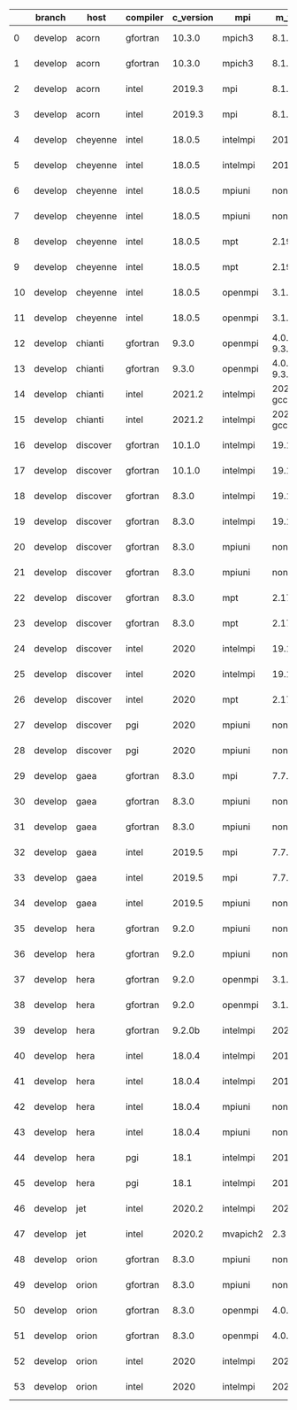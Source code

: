 |    | branch   | host     | compiler   | c_version   | mpi      | m_version          | o_g   | os     | netcdf_c                | netcdf_f                | build   | u_pass   | u_fail   | s_pass   | s_fail   | e_pass   | e_fail   | nuopc_pass   | nuopc_fail   | artifacts_hash                                                                                                                                                        | modified                   |
|----|----------|----------|------------|-------------|----------|--------------------|-------|--------|-------------------------|-------------------------|---------|----------|----------|----------|----------|----------|----------|--------------|--------------|-----------------------------------------------------------------------------------------------------------------------------------------------------------------------|----------------------------|
|  0 | develop  | acorn    | gfortran   | 10.3.0      | mpich3   | 8.1.7              | O     | Linux  | 4.7.4                   | 4.5.3                   | Fail    | 13685    | 0        | 49       | 0        | 80       | 0        | 50           | 0            | [artifacts](https://github.com/esmf-org/esmf-test-artifacts/tree/78f1afd5ffa13e304e99795c1cb3121fb492568a/develop/acorn/gfortran/10.3.0/O/mpich3/8.1.7)               | 2022-03-08 18:50:55.575460 |
|  1 | develop  | acorn    | gfortran   | 10.3.0      | mpich3   | 8.1.7              | g     | Linux  | 4.7.4                   | 4.5.3                   | Fail    | 13685    | 0        | 49       | 0        | 80       | 0        | 50           | 0            | [artifacts](https://github.com/esmf-org/esmf-test-artifacts/tree/7129810731714dfd62e3a2050af51efedf723c37/develop/acorn/gfortran/10.3.0/g/mpich3/8.1.7)               | 2022-03-08 18:50:55.575439 |
|  2 | develop  | acorn    | intel      | 2019.3      | mpi      | 8.1.7              | O     | Linux  | 4.7.4                   | 4.5.3                   | Fail    | 13685    | 0        | 49       | 0        | 80       | 0        | 50           | 0            | [artifacts](https://github.com/esmf-org/esmf-test-artifacts/tree/37d001e59f489246e87e4adde8109d783708e90c/develop/acorn/intel/2019.3/O/mpi/8.1.7)                     | 2022-03-08 18:50:55.575466 |
|  3 | develop  | acorn    | intel      | 2019.3      | mpi      | 8.1.7              | g     | Linux  | 4.7.4                   | 4.5.3                   | Fail    | 13685    | 0        | 49       | 0        | 80       | 0        | 50           | 0            | [artifacts](https://github.com/esmf-org/esmf-test-artifacts/tree/159fcf9b83c64b2ca9144b5610dbcb5419e6885e/develop/acorn/intel/2019.3/g/mpi/8.1.7)                     | 2022-03-08 18:50:55.575464 |
|  4 | develop  | cheyenne | intel      | 18.0.5      | intelmpi | 2018.4.274         | O     | Linux  | 4.6.3                   | 4.4.4                   | Fail    | 13685    | 0        | 49       | 0        | 80       | 0        | 50           | 0            | [artifacts](https://github.com/esmf-org/esmf-test-artifacts/tree/dea8c8633acce12a8e87190885df327ff5537c69/develop/cheyenne/intel/18.0.5/O/intelmpi/2018.4.274)        | 2022-03-08 18:50:57.397687 |
|  5 | develop  | cheyenne | intel      | 18.0.5      | intelmpi | 2018.4.274         | g     | Linux  | 4.6.3                   | 4.4.4                   | Fail    | 13685    | 0        | 49       | 0        | 80       | 0        | 50           | 0            | [artifacts](https://github.com/esmf-org/esmf-test-artifacts/tree/b41ad1ba6bdb8bf24751b1260e7563d4cad8ab76/develop/cheyenne/intel/18.0.5/g/intelmpi/2018.4.274)        | 2022-03-08 18:50:57.397691 |
|  6 | develop  | cheyenne | intel      | 18.0.5      | mpiuni   | none               | O     | Linux  | 4.8.1                   | 4.5.3                   | Fail    | 12158    | 0        | 8        | 0        | 43       | 0        | 0            | 50           | [artifacts](https://github.com/esmf-org/esmf-test-artifacts/tree/dce37d167c6e7fff74357fe224cc6bd37e36c5e1/develop/cheyenne/intel/18.0.5/O/mpiuni/none)                | 2022-03-08 18:50:57.397683 |
|  7 | develop  | cheyenne | intel      | 18.0.5      | mpiuni   | none               | g     | Linux  | 4.8.1                   | 4.5.3                   | Fail    | 12158    | 0        | 8        | 0        | 43       | 0        | 0            | 50           | [artifacts](https://github.com/esmf-org/esmf-test-artifacts/tree/1d7990bae5546f0aa6bc054d966f3879f8dc4ee9/develop/cheyenne/intel/18.0.5/g/mpiuni/none)                | 2022-03-08 18:50:57.397689 |
|  8 | develop  | cheyenne | intel      | 18.0.5      | mpt      | 2.19               | O     | Linux  | 4.6.3                   | 4.4.4                   | Fail    | 13685    | 0        | 49       | 0        | 80       | 0        | 50           | 0            | [artifacts](https://github.com/esmf-org/esmf-test-artifacts/tree/9d37a0b49e6617da09fe5262c334aae0f59410d7/develop/cheyenne/intel/18.0.5/O/mpt/2.19)                   | 2022-03-08 18:50:57.397667 |
|  9 | develop  | cheyenne | intel      | 18.0.5      | mpt      | 2.19               | g     | Linux  | 4.6.3                   | 4.4.4                   | Fail    | 13685    | 0        | 49       | 0        | 80       | 0        | 50           | 0            | [artifacts](https://github.com/esmf-org/esmf-test-artifacts/tree/85960f541739cef67d170118f3f7414e07f36569/develop/cheyenne/intel/18.0.5/g/mpt/2.19)                   | 2022-03-08 18:50:57.397696 |
| 10 | develop  | cheyenne | intel      | 18.0.5      | openmpi  | 3.1.4              | O     | Linux  | 4.6.3                   | 4.4.4                   | Fail    | 13685    | 0        | 49       | 0        | 80       | 0        | 50           | 0            | [artifacts](https://github.com/esmf-org/esmf-test-artifacts/tree/7f234936b49d1cee5bea83d20cb89e1733e7f5bf/develop/cheyenne/intel/18.0.5/O/openmpi/3.1.4)              | 2022-03-08 18:50:57.397698 |
| 11 | develop  | cheyenne | intel      | 18.0.5      | openmpi  | 3.1.4              | g     | Linux  | 4.6.3                   | 4.4.4                   | Fail    | 13685    | 0        | 49       | 0        | 80       | 0        | 50           | 0            | [artifacts](https://github.com/esmf-org/esmf-test-artifacts/tree/7bfbb5cd93809082db8f5f8cdd9d89dd705cc6d9/develop/cheyenne/intel/18.0.5/g/openmpi/3.1.4)              | 2022-03-08 18:50:57.397694 |
| 12 | develop  | chianti  | gfortran   | 9.3.0       | openmpi  | 4.0.5-gcc-9.3.0    | O     | Linux  | 4.8.0                   | 4.5.3                   | Fail    | 13685    | 0        | 49       | 0        | 80       | 0        | 44           | 6            | [artifacts](https://github.com/esmf-org/esmf-test-artifacts/tree/3b43c0526717283451d4cfcf087c079315fddb71/develop/chianti/gfortran/9.3.0/O/openmpi/4.0.5-gcc-9.3.0)   | 2022-03-08 18:50:59.662487 |
| 13 | develop  | chianti  | gfortran   | 9.3.0       | openmpi  | 4.0.5-gcc-9.3.0    | g     | Linux  | 4.8.0                   | 4.5.3                   | Fail    | 13685    | 0        | 49       | 0        | 80       | 0        | 44           | 6            | [artifacts](https://github.com/esmf-org/esmf-test-artifacts/tree/adcdf6173e0125911683f4b4202d1c3245ef5c32/develop/chianti/gfortran/9.3.0/g/openmpi/4.0.5-gcc-9.3.0)   | 2022-03-08 18:50:59.662511 |
| 14 | develop  | chianti  | intel      | 2021.2      | intelmpi | 2021.2.0-gcc-9.3.0 | O     | Linux  | 4.8.0                   | 4.5.3                   | Fail    | 13685    | 0        | 49       | 0        | 80       | 0        | 44           | 6            | [artifacts](https://github.com/esmf-org/esmf-test-artifacts/tree/0210c4de5e0232ba707db12c5e9dad15ccc5be9a/develop/chianti/intel/2021.2/O/intelmpi/2021.2.0-gcc-9.3.0) | 2022-03-08 18:50:59.662502 |
| 15 | develop  | chianti  | intel      | 2021.2      | intelmpi | 2021.2.0-gcc-9.3.0 | g     | Linux  | 4.8.0                   | 4.5.3                   | Fail    | 13685    | 0        | 49       | 0        | 80       | 0        | 44           | 6            | [artifacts](https://github.com/esmf-org/esmf-test-artifacts/tree/91ba61b77840d3208e38eac0886ece2d869085fe/develop/chianti/intel/2021.2/g/intelmpi/2021.2.0-gcc-9.3.0) | 2022-03-08 18:50:59.662508 |
| 16 | develop  | discover | gfortran   | 10.1.0      | intelmpi | 19.1.3.304         | O     | Linux  | N/A                     | N/A                     | Fail    | 13670    | 15       | 49       | 0        | 80       | 0        | 50           | 0            | [artifacts](https://github.com/esmf-org/esmf-test-artifacts/tree/3c15099d7f8531411553e9f95e8e6ca3d33deacc/develop/discover/gfortran/10.1.0/O/intelmpi/19.1.3.304)     | 2022-03-08 18:51:02.888063 |
| 17 | develop  | discover | gfortran   | 10.1.0      | intelmpi | 19.1.3.304         | g     | Linux  | N/A                     | N/A                     | Fail    | 13670    | 15       | 49       | 0        | 80       | 0        | 50           | 0            | [artifacts](https://github.com/esmf-org/esmf-test-artifacts/tree/ea2d95cb736feab8bde1cffe70922f2db07fc08c/develop/discover/gfortran/10.1.0/g/intelmpi/19.1.3.304)     | 2022-03-08 18:51:02.888061 |
| 18 | develop  | discover | gfortran   | 8.3.0       | intelmpi | 19.1.3.304         | O     | Linux  | N/A                     | N/A                     | Fail    | 13670    | 15       | 49       | 0        | 80       | 0        | 50           | 0            | [artifacts](https://github.com/esmf-org/esmf-test-artifacts/tree/d0084e7fd3b95306c939982d0f7cf1578f791a86/develop/discover/gfortran/8.3.0/O/intelmpi/19.1.3.304)      | 2022-03-08 18:51:02.888077 |
| 19 | develop  | discover | gfortran   | 8.3.0       | intelmpi | 19.1.3.304         | g     | Linux  | N/A                     | N/A                     | Fail    | 13670    | 15       | 49       | 0        | 80       | 0        | 50           | 0            | [artifacts](https://github.com/esmf-org/esmf-test-artifacts/tree/07b736795026d899e01b0436a6c34ea9a7010878/develop/discover/gfortran/8.3.0/g/intelmpi/19.1.3.304)      | 2022-03-08 18:51:02.888067 |
| 20 | develop  | discover | gfortran   | 8.3.0       | mpiuni   | none               | O     | Linux  | N/A                     | N/A                     | Fail    | 12158    | 0        | 8        | 0        | 43       | 0        | 0            | 50           | [artifacts](https://github.com/esmf-org/esmf-test-artifacts/tree/908c07d35dfdfa82cde309a1c0efb30791aeba3f/develop/discover/gfortran/8.3.0/O/mpiuni/none)              | 2022-03-08 18:51:02.888074 |
| 21 | develop  | discover | gfortran   | 8.3.0       | mpiuni   | none               | g     | Linux  | N/A                     | N/A                     | Fail    | 12158    | 0        | 8        | 0        | 43       | 0        | 0            | 50           | [artifacts](https://github.com/esmf-org/esmf-test-artifacts/tree/e77245bf8dfef50b82203edf3671e94342557054/develop/discover/gfortran/8.3.0/g/mpiuni/none)              | 2022-03-08 18:51:02.888058 |
| 22 | develop  | discover | gfortran   | 8.3.0       | mpt      | 2.17               | O     | Linux  | N/A                     | N/A                     | Fail    | 13685    | 0        | 49       | 0        | 80       | 0        | 46           | 4            | [artifacts](https://github.com/esmf-org/esmf-test-artifacts/tree/1dfd214a0de3a8367de2937e378f3c8dbf5aa5cf/develop/discover/gfortran/8.3.0/O/mpt/2.17)                 | 2022-03-08 18:51:02.888054 |
| 23 | develop  | discover | gfortran   | 8.3.0       | mpt      | 2.17               | g     | Linux  | N/A                     | N/A                     | Fail    | 13685    | 0        | 49       | 0        | 80       | 0        | 46           | 4            | [artifacts](https://github.com/esmf-org/esmf-test-artifacts/tree/312e68ee141e8b5c0ae0869a7e114f3f60fc369d/develop/discover/gfortran/8.3.0/g/mpt/2.17)                 | 2022-03-08 18:51:02.888070 |
| 24 | develop  | discover | intel      | 2020        | intelmpi | 19.1.3.304         | O     | Linux  | 4.8.0                   | 4.5.4                   | Fail    | 13685    | 0        | 49       | 0        | 80       | 0        | 50           | 0            | [artifacts](https://github.com/esmf-org/esmf-test-artifacts/tree/a34ce7f111df0782872cfe3e5ceedb419c61302e/develop/discover/intel/2020/O/intelmpi/19.1.3.304)          | 2022-03-08 18:51:02.888072 |
| 25 | develop  | discover | intel      | 2020        | intelmpi | 19.1.3.304         | g     | Linux  | 4.8.0                   | 4.5.4                   | Fail    | 13685    | 0        | 49       | 0        | 80       | 0        | 50           | 0            | [artifacts](https://github.com/esmf-org/esmf-test-artifacts/tree/de73580c4d48b3e4ac115a8fcfcf2810e86c6799/develop/discover/intel/2020/g/intelmpi/19.1.3.304)          | 2022-03-08 18:51:02.888065 |
| 26 | develop  | discover | intel      | 2020        | mpt      | 2.17               | O     | Linux  | 4.8.0                   | 4.5.4                   | Fail    | 13685    | 0        | 49       | 0        | 80       | 0        | 50           | 0            | [artifacts](https://github.com/esmf-org/esmf-test-artifacts/tree/b8ae1bc2d17c5c1c63f445f7214bb2e305c90b4e/develop/discover/intel/2020/O/mpt/2.17)                     | 2022-03-08 18:51:02.888051 |
| 27 | develop  | discover | pgi        | 2020        | mpiuni   | none               | O     | Linux  | N/A                     | N/A                     | Fail    | 11536    | 622      | 6        | 2        | 40       | 3        | 0            | 50           | [artifacts](https://github.com/esmf-org/esmf-test-artifacts/tree/db656d2ba19ba9317854fb28979e2de0bd07ffb3/develop/discover/pgi/2020/O/mpiuni/none)                    | 2022-03-08 18:51:02.888056 |
| 28 | develop  | discover | pgi        | 2020        | mpiuni   | none               | g     | Linux  | N/A                     | N/A                     | Fail    | 11536    | 622      | 4        | 4        | 40       | 3        | 0            | 50           | [artifacts](https://github.com/esmf-org/esmf-test-artifacts/tree/854c32b23a30e961e977b80610322af40789ba09/develop/discover/pgi/2020/g/mpiuni/none)                    | 2022-03-08 18:51:02.888048 |
| 29 | develop  | gaea     | gfortran   | 8.3.0       | mpi      | 7.7.11             | g     | Unicos | N/A4N/A.N/A6N/A.N/A3N/A | N/A4N/A.N/A4N/A.N/A5N/A | Fail    | 13684    | 1        | 49       | 0        | 80       | 0        | 47           | 3            | [artifacts](https://github.com/esmf-org/esmf-test-artifacts/tree/3ca56787d5fdb754017508905ff2dd55e1c79e4f/develop/gaea/gfortran/8.3.0/g/mpi/7.7.11)                   | 2022-03-08 18:49:49.336746 |
| 30 | develop  | gaea     | gfortran   | 8.3.0       | mpiuni   | none               | O     | Unicos | N/A4N/A.N/A6N/A.N/A3N/A | N/A4N/A.N/A4N/A.N/A5N/A | Fail    | 12158    | 0        | 8        | 0        | 43       | 0        | 0            | 50           | [artifacts](https://github.com/esmf-org/esmf-test-artifacts/tree/2c67c164f4bee2f28d70ca8438960f3bcd179801/develop/gaea/gfortran/8.3.0/O/mpiuni/none)                  | 2022-03-08 18:49:49.336742 |
| 31 | develop  | gaea     | gfortran   | 8.3.0       | mpiuni   | none               | g     | Unicos | N/A4N/A.N/A6N/A.N/A3N/A | N/A4N/A.N/A4N/A.N/A5N/A | Fail    | 12158    | 0        | 8        | 0        | 43       | 0        | 0            | 50           | [artifacts](https://github.com/esmf-org/esmf-test-artifacts/tree/52467781dd79d36f7b9244acfbdaa3f99e05859e/develop/gaea/gfortran/8.3.0/g/mpiuni/none)                  | 2022-03-08 18:49:49.336731 |
| 32 | develop  | gaea     | intel      | 2019.5      | mpi      | 7.7.11             | O     | Unicos | N/A4N/A.N/A6N/A.N/A3N/A | N/A4N/A.N/A4N/A.N/A5N/A | Fail    | 13670    | 15       | 49       | 0        | 80       | 0        | 47           | 3            | [artifacts](https://github.com/esmf-org/esmf-test-artifacts/tree/b6ed083a5d2a80ee2e78dc611ec32da28fa21964/develop/gaea/intel/2019.5/O/mpi/7.7.11)                     | 2022-03-08 18:49:49.336737 |
| 33 | develop  | gaea     | intel      | 2019.5      | mpi      | 7.7.11             | g     | Unicos | N/A4N/A.N/A6N/A.N/A3N/A | N/A4N/A.N/A4N/A.N/A5N/A | Fail    | 13670    | 15       | 49       | 0        | 80       | 0        | 47           | 3            | [artifacts](https://github.com/esmf-org/esmf-test-artifacts/tree/10f942235784a0a794295f37e24c20521529fe35/develop/gaea/intel/2019.5/g/mpi/7.7.11)                     | 2022-03-08 18:49:49.336740 |
| 34 | develop  | gaea     | intel      | 2019.5      | mpiuni   | none               | O     | Unicos | N/A4N/A.N/A6N/A.N/A3N/A | N/A4N/A.N/A4N/A.N/A5N/A | Fail    | 12143    | 15       | 8        | 0        | 43       | 0        | 0            | 50           | [artifacts](https://github.com/esmf-org/esmf-test-artifacts/tree/f168c28712eb8c480c1160c0a16716bc9090c6c0/develop/gaea/intel/2019.5/O/mpiuni/none)                    | 2022-03-08 18:49:49.336744 |
| 35 | develop  | hera     | gfortran   | 9.2.0       | mpiuni   | none               | O     | Linux  | N/A4N/A.N/A7N/A.N/A2N/A | N/A4N/A.N/A5N/A.N/A2N/A | Fail    | 12158    | 0        | 8        | 0        | 43       | 0        | 0            | 50           | [artifacts](https://github.com/esmf-org/esmf-test-artifacts/tree/9e0adbb6e60f7137e47575607a1d383d9fc49c6c/develop/hera/gfortran/9.2.0/O/mpiuni/none)                  | 2022-03-08 18:49:52.326736 |
| 36 | develop  | hera     | gfortran   | 9.2.0       | mpiuni   | none               | g     | Linux  | N/A4N/A.N/A7N/A.N/A2N/A | N/A4N/A.N/A5N/A.N/A2N/A | Fail    | 12158    | 0        | 8        | 0        | 43       | 0        | 0            | 50           | [artifacts](https://github.com/esmf-org/esmf-test-artifacts/tree/4e4faede9f445805f28410de96943a25723c0557/develop/hera/gfortran/9.2.0/g/mpiuni/none)                  | 2022-03-08 18:49:52.326742 |
| 37 | develop  | hera     | gfortran   | 9.2.0       | openmpi  | 3.1.4              | O     | Linux  | N/A4N/A.N/A7N/A.N/A2N/A | N/A4N/A.N/A5N/A.N/A2N/A | Fail    | 13685    | 0        | 49       | 0        | 80       | 0        | 50           | 0            | [artifacts](https://github.com/esmf-org/esmf-test-artifacts/tree/cb8c2712f0ff3af89356d686b8eb5cb7fdc991ac/develop/hera/gfortran/9.2.0/O/openmpi/3.1.4)                | 2022-03-08 18:49:52.326733 |
| 38 | develop  | hera     | gfortran   | 9.2.0       | openmpi  | 3.1.4              | g     | Linux  | N/A4N/A.N/A7N/A.N/A2N/A | N/A4N/A.N/A5N/A.N/A2N/A | Fail    | 13685    | 0        | 49       | 0        | 80       | 0        | 50           | 0            | [artifacts](https://github.com/esmf-org/esmf-test-artifacts/tree/ff33134182e4ca4c35af178abbd0970d1a0fbf28/develop/hera/gfortran/9.2.0/g/openmpi/3.1.4)                | 2022-03-08 18:49:52.326731 |
| 39 | develop  | hera     | gfortran   | 9.2.0b      | intelmpi | 2020               | O     | Linux  | N/A                     | N/A                     | Fail    | 0        | 8807     | 0        | 49       | 0        | 80       | 0            | 50           | [artifacts](https://github.com/esmf-org/esmf-test-artifacts/tree/60a4be96ad9135d3c603a1749e68ed1641095698/develop/hera/gfortran/9.2.0b/O/intelmpi/2020)               | 2022-03-08 18:49:52.326702 |
| 40 | develop  | hera     | intel      | 18.0.4      | intelmpi | 2018.4.274         | O     | Linux  | N/A4N/A.N/A7N/A.N/A0N/A | N/A4N/A.N/A4N/A.N/A5N/A | Fail    | 13685    | 0        | 49       | 0        | 80       | 0        | 50           | 0            | [artifacts](https://github.com/esmf-org/esmf-test-artifacts/tree/c56d60997c345a09936f0843323905fa21a37d26/develop/hera/intel/18.0.4/O/intelmpi/2018.4.274)            | 2022-03-08 18:49:52.326729 |
| 41 | develop  | hera     | intel      | 18.0.4      | intelmpi | 2018.4.274         | g     | Linux  | N/A4N/A.N/A7N/A.N/A0N/A | N/A4N/A.N/A4N/A.N/A5N/A | Fail    | 13685    | 0        | 49       | 0        | 80       | 0        | 50           | 0            | [artifacts](https://github.com/esmf-org/esmf-test-artifacts/tree/e5161a3cb1998558f6b8bfe911feea19a47b3925/develop/hera/intel/18.0.4/g/intelmpi/2018.4.274)            | 2022-03-08 18:49:52.326720 |
| 42 | develop  | hera     | intel      | 18.0.4      | mpiuni   | none               | O     | Linux  | N/A4N/A.N/A7N/A.N/A0N/A | N/A4N/A.N/A4N/A.N/A5N/A | Fail    | 12158    | 0        | 8        | 0        | 43       | 0        | 0            | 50           | [artifacts](https://github.com/esmf-org/esmf-test-artifacts/tree/45a5601cd50cbbbbbc3a5e33322018b0b60c56bf/develop/hera/intel/18.0.4/O/mpiuni/none)                    | 2022-03-08 18:49:52.326745 |
| 43 | develop  | hera     | intel      | 18.0.4      | mpiuni   | none               | g     | Linux  | N/A4N/A.N/A7N/A.N/A0N/A | N/A4N/A.N/A4N/A.N/A5N/A | Fail    | 12158    | 0        | 8        | 0        | 43       | 0        | 0            | 50           | [artifacts](https://github.com/esmf-org/esmf-test-artifacts/tree/4ac6827e4df060dcbfefbf1821f84a8f449a879b/develop/hera/intel/18.0.4/g/mpiuni/none)                    | 2022-03-08 18:49:52.326726 |
| 44 | develop  | hera     | pgi        | 18.1        | intelmpi | 2018.0.4           | O     | Linux  | N/A                     | N/A                     | Fail    | fail     | fail     | fail     | fail     | fail     | fail     | 0            | 50           | [artifacts](https://github.com/esmf-org/esmf-test-artifacts/tree/60e80fc10888feeac94023ada3026e3b94216a28/develop/hera/pgi/18.1/O/intelmpi/2018.0.4)                  | 2022-03-08 18:49:52.326740 |
| 45 | develop  | hera     | pgi        | 18.1        | intelmpi | 2018.0.4           | g     | Linux  | N/A                     | N/A                     | Fail    | fail     | fail     | fail     | fail     | fail     | fail     | 0            | 50           | [artifacts](https://github.com/esmf-org/esmf-test-artifacts/tree/68b68e5c27e6c1b876c6775e27be46e81dd80f75/develop/hera/pgi/18.1/g/intelmpi/2018.0.4)                  | 2022-03-08 18:49:52.326724 |
| 46 | develop  | jet      | intel      | 2020.2      | intelmpi | 2020.2             | g     | Linux  | N/A4N/A.N/A7N/A.N/A0N/A | N/A4N/A.N/A4N/A.N/A5N/A | Fail    | pending  | pending  | pending  | pending  | pending  | pending  | pending      | pending      | [artifacts](https://github.com/esmf-org/esmf-test-artifacts/tree/21866b1cb4f2790b631349e6846ac4513f840efc/develop/jet/intel/2020.2/g/intelmpi/2020.2)                 | 2022-03-08 18:49:53.939090 |
| 47 | develop  | jet      | intel      | 2020.2      | mvapich2 | 2.3                | O     | Linux  | N/A4N/A.N/A7N/A.N/A0N/A | N/A4N/A.N/A4N/A.N/A5N/A | Fail    | pending  | pending  | pending  | pending  | pending  | pending  | pending      | pending      | [artifacts](https://github.com/esmf-org/esmf-test-artifacts/tree/79187462b8eeedeb01c32ce1369b9dffb0c770ed/develop/jet/intel/2020.2/O/mvapich2/2.3)                    | 2022-03-08 18:49:53.939073 |
| 48 | develop  | orion    | gfortran   | 8.3.0       | mpiuni   | none               | O     | Linux  | N/A4N/A.N/A7N/A.N/A4N/A | N/A4N/A.N/A5N/A.N/A3N/A | Fail    | 12158    | 0        | 8        | 0        | 43       | 0        | 0            | 50           | [artifacts](https://github.com/esmf-org/esmf-test-artifacts/tree/aedfa957dee1ca393188fe7e160e1364c05d702f/develop/orion/gfortran/8.3.0/O/mpiuni/none)                 | 2022-03-08 18:49:55.801552 |
| 49 | develop  | orion    | gfortran   | 8.3.0       | mpiuni   | none               | g     | Linux  | N/A4N/A.N/A7N/A.N/A4N/A | N/A4N/A.N/A5N/A.N/A3N/A | Fail    | 12158    | 0        | 8        | 0        | 43       | 0        | 0            | 50           | [artifacts](https://github.com/esmf-org/esmf-test-artifacts/tree/0e7d2b54d9d57612ad26215e151e5b6d80a354cf/develop/orion/gfortran/8.3.0/g/mpiuni/none)                 | 2022-03-08 18:49:55.801532 |
| 50 | develop  | orion    | gfortran   | 8.3.0       | openmpi  | 4.0.2              | O     | Linux  | N/A4N/A.N/A7N/A.N/A4N/A | N/A4N/A.N/A5N/A.N/A3N/A | Fail    | 13685    | 0        | 49       | 0        | 80       | 0        | 50           | 0            | [artifacts](https://github.com/esmf-org/esmf-test-artifacts/tree/f4a23caf5c69498b8182341430319116ad0db6ce/develop/orion/gfortran/8.3.0/O/openmpi/4.0.2)               | 2022-03-08 18:49:55.801564 |
| 51 | develop  | orion    | gfortran   | 8.3.0       | openmpi  | 4.0.2              | g     | Linux  | N/A4N/A.N/A7N/A.N/A4N/A | N/A4N/A.N/A5N/A.N/A3N/A | Fail    | 13685    | 0        | 49       | 0        | 80       | 0        | 50           | 0            | [artifacts](https://github.com/esmf-org/esmf-test-artifacts/tree/99bc0348f720542a9e8e94bdf56750286efa0629/develop/orion/gfortran/8.3.0/g/openmpi/4.0.2)               | 2022-03-08 18:49:55.801559 |
| 52 | develop  | orion    | intel      | 2020        | intelmpi | 2020.2             | O     | Linux  | N/A4N/A.N/A7N/A.N/A4N/A | N/A4N/A.N/A5N/A.N/A3N/A | Fail    | fail     | fail     | fail     | fail     | fail     | fail     | 0            | 0            | [artifacts](https://github.com/esmf-org/esmf-test-artifacts/tree/881985ab9c7a5adb0577e1ef84949a02e1da92fd/develop/orion/intel/2020/O/intelmpi/2020.2)                 | 2022-03-08 18:49:55.801562 |
| 53 | develop  | orion    | intel      | 2020        | intelmpi | 2020.2             | g     | Linux  | N/A4N/A.N/A7N/A.N/A4N/A | N/A4N/A.N/A5N/A.N/A3N/A | Fail    | fail     | fail     | fail     | fail     | fail     | fail     | 0            | 0            | [artifacts](https://github.com/esmf-org/esmf-test-artifacts/tree/832a8af31c0c350c2f4170a2b3b4e42b0cf010c5/develop/orion/intel/2020/g/intelmpi/2020.2)                 | 2022-03-08 18:49:55.801556 |